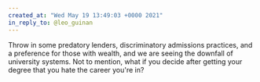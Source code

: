 ```yaml
---
created_at: "Wed May 19 13:49:03 +0000 2021"
in_reply_to: @leo_guinan
---
```


Throw in some predatory lenders, discriminatory admissions practices, and a preference for those with wealth, and we are seeing the downfall of university systems. Not to mention, what if you decide after getting your degree that you hate the career you're in?